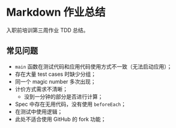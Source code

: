 # Markdown 作业总结

入职前培训第三周作业 TDD 总结。

## 常见问题

+ `main` 函数在测试代码和应用代码使用方式不一致（无法启动应用）；
+ 存在大量 test cases 时缺少分组；
+ 同一个 magic number 多次出现；
+ 计价方式需求不清晰；
  + 没到一分钟的部分是否进行计算；
+ Spec 中存在无用代码，没有使用 `beforeEach`；
+ 在测试中使用逻辑；
+ 此处不适合使用 GitHub 的 fork 功能；